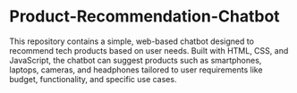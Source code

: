 # Product-Recommendation-Chatbot
This repository contains a simple, web-based chatbot designed to recommend tech products based on user needs. Built with HTML, CSS, and JavaScript, the chatbot can suggest products such as smartphones, laptops, cameras, and headphones tailored to user requirements like budget, functionality, and specific use cases.
